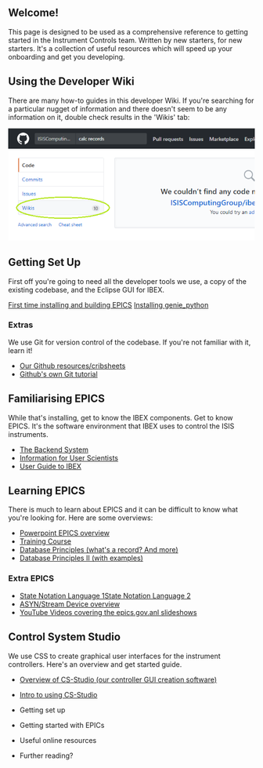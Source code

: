 ## Welcome!

This page is designed to be used as a comprehensive reference to getting started in the Instrument Controls team. Written by new starters, for new starters. It's a collection of useful resources which will speed up your onboarding and get you developing. 

## Using the Developer Wiki

There are many how-to guides in this developer Wiki. If you're searching for a particular nugget of information and there doesn't seem to be any information on it, double check results in the 'Wikis' tab:


![Wiki Search Results](https://raw.githubusercontent.com/ISISComputingGroup/ibex_developers_manual/master/images/wiki_halp.png)


## Getting Set Up

First off you're going to need all the developer tools we use, a copy of the existing codebase, and the Eclipse GUI for IBEX.

[First time installing and building EPICS](First-time-installing-and-building-(Windows))
[Installing genie_python](Building-and-installing-genie_python)

### Extras

We use Git for version control of the codebase. If you're not familiar with it, learn it!

- [Our Github resources/cribsheets](Working-with-git-and-github)
- [Github's own Git tutorial](https://try.github.io/levels/1/challenges/2)

## Familiarising EPICS

While that's installing, get to know the IBEX components. Get to know EPICS. It's the software environment that IBEX uses to control the ISIS instruments. 

- [The Backend System](The-Backend-System)
- [Information for User Scientists](https://github.com/ISISComputingGroup/IBEX/wiki)
- [User Guide to IBEX](https://github.com/ISISComputingGroup/ibex_user_manual/wiki)

## Learning EPICS

There is much to learn about EPICS and it can be difficult to know what you're looking for. Here are some overviews:

- [Powerpoint EPICS overview](https://epics.anl.gov/docs/USPAS2014/1-Monday/EPICS_Intro.pdf)
- [Training Course](https://epics.anl.gov/docs/USPAS2014.php)
- [Database Principles (what's a record? And more)](https://epics.anl.gov/docs/USPAS2014/2-Tuesday/Database-1.pdf)
- [Database Principles II (with examples)](https://epics.anl.gov/docs/USPAS2014/2-Tuesday/Database-2.pdf)

### Extra EPICS

- [State Notation Language 1](https://epics.anl.gov/docs/USPAS2014/2-Tuesday/SNL_1_EPICSAutomation.pdf)[State Notation Language 2](https://epics.anl.gov/docs/USPAS2014/2-Tuesday/SNL_2_Sequencer.pdf)
- [ASYN/Stream Device overview](https://epics.anl.gov/docs/USPAS2014/2-Tuesday/SNL_2_Sequencer.pdf)
- [YouTube Videos covering the epics.gov.anl slideshows](https://epics.anl.gov/docs/APS2015.php)

## Control System Studio

We use CSS to create graphical user interfaces for the instrument controllers. Here's an overview and get started guide.

- [Overview of CS-Studio (our controller GUI creation software)](https://epics.anl.gov/docs/USPAS2014/1-Monday/CSS_1_Overview.pdf)
- [Intro to using CS-Studio](www.aps.anl.gov/epics/docs/USPAS2014/1-Monday/CSS_2_First_Steps.pdf)





- Getting set up
- Getting started with EPICs
- Useful online resources
- Further reading?
